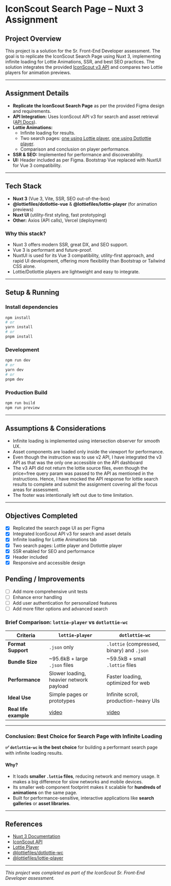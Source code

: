 # IconScout Search Page – Nuxt 3 Assignment

## Project Overview
This project is a solution for the Sr. Front-End Developer assessment. The goal is to replicate the IconScout Search Page using Nuxt 3, implementing infinite loading for Lottie Animations, SSR, and best SEO practices. The solution integrates the provided [IconScout v3 API](https://app.swaggerhub.com/apis-docs/rankarpan/iconscout-rest-api/3.0) and compares two Lottie players for animation previews.

---

## Assignment Details
- **Replicate the IconScout Search Page** as per the provided Figma design and requirements.
- **API Integration:** Uses IconScout API v3 for search and asset retrieval ([API Docs](https://app.swaggerhub.com/apis-docs/rankarpan/iconscout-rest-api/3.0)).
- **Lottie Animations:**
  - Infinite loading for results.
  - Two search pages: [one using Lottie player](https://iconscout-assignment.vercel.app/lottie-animations?lottieFormat=lottie), [one using Dotlottie player](https://iconscout-assignment.vercel.app/lottie-animations?lottieFormat=original).
  - Comparison and conclusion on player performance.
- **SSR & SEO:** Implemented for performance and discoverability.
- **UI:** Header included as per Figma. Bootstrap Vue replaced with NuxtUI for Vue 3 compatibility.

---

## Tech Stack
- **Nuxt 3** (Vue 3, Vite, SSR, SEO out-of-the-box)
- **@lottiefiles/dotlottie-vue** & **@lottiefiles/lottie-player** (for animation previews)
- **Nuxt UI** (utility-first styling, fast prototyping)
- **Other:** Axios (API calls), Vercel (deployment)

### Why this stack?
- Nuxt 3 offers modern SSR, great DX, and SEO support.
- Vue 3 is performant and future-proof.
- NuxtUI is used for its Vue 3 compatibility, utility-first approach, and rapid UI development, offering more flexibility than Bootstrap or Tailwind CSS alone.
- Lottie/Dotlottie players are lightweight and easy to integrate.
---

## Setup & Running

### Install dependencies
```bash
npm install
# or
yarn install
# or
pnpm install
```

### Development
```bash
npm run dev
# or
yarn dev
# or
pnpm dev
```

### Production Build
```bash
npm run build
npm run preview
```

---

## Assumptions & Considerations
- Infinite loading is implemented using intersection observer for smooth UX.
- Asset components are loaded only inside the viewport for performance.
- Even though the instruction was to use v2 API, I have integrated the v3 API as that was the only one accessible on the API dashboard
- The v3 API did not return the lottie source files, even though the price=free query param was passed to the API as mentioned in the instructions. Hence, I have mocked the API response for lottie search results to complete and submit the assignment covering all the focus areas for assessment.
- The footer was intentionally left out due to time limitation.

---

## Objectives Completed
- [x] Replicated the search page UI as per Figma
- [x] Integrated IconScout API v3 for search and asset details
- [x] Infinite loading for Lottie Animations tab
- [x] Two search pages: Lottie player and Dotlottie player
- [x] SSR enabled for SEO and performance
- [x] Header included
- [x] Responsive and accessible design

## Pending / Improvements
- [ ] Add more comprehensive unit tests
- [ ] Enhance error handling
- [ ] Add user authentication for personalized features
- [ ] Add more filter options and advanced search

### **Brief Comparison: `lottie-player` vs `dotlottie-wc`**

| Criteria              | `lottie-player`                         | `dotlottie-wc`                              |
| ------------------    | --------------------------------------- | -------------------------------------       |
| **Format Support**    | `.json` only                            | `.lottie` (compressed, binary) and `.json`  |
| **Bundle Size**       | \~95.6kB + large `.json` files          | \~59.5kB + small `.lottie` files            |
| **Performance**       | Slower loading, heavier network payload | Faster loading, optimized for web           |
| **Ideal Use**         | Simple pages or prototypes              | Infinite scroll, production-heavy UIs       |
| **Real life example** | [video](videos/lottie-files.mov)        | [video](videos/dotlottie-wc.mov)            |

---

### **Conclusion: Best Choice for Search Page with Infinite Loading**

**✅ `dotlottie-wc` is the best choice** for building a performant search page with infinite loading results.

#### **Why?**

* It loads **smaller `.lottie` files**, reducing network and memory usage. It makes a big difference for slow networks and mobile devices.
* Its smaller web component footprint makes it scalable for **hundreds of animations** on the same page.
* Built for performance-sensitive, interactive applications like **search galleries** or **asset libraries**.

---

## References
- [Nuxt 3 Documentation](https://nuxt.com/docs/getting-started/introduction)
- [IconScout API](https://iconscout.com/api)
- [Lottie Player](https://github.com/lottiefiles/lottie-player)
- [@lottiefiles/dotlottie-wc](https://www.npmjs.com/package/@lottiefiles/dotlottie-wc)
- [@lottiefiles/lottie-player](https://www.npmjs.com/package/@lottiefiles/lottie-player)

---

_This project was completed as part of the IconScout Sr. Front-End Developer assessment._
